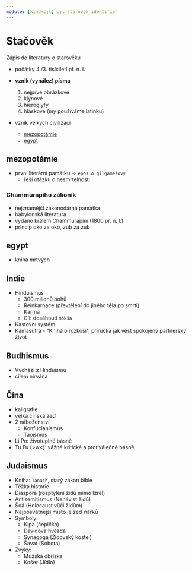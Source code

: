 ```yaml
---
module: [kind=cjl] cjl_starovek_identifier
---
```

# Stačověk
Zápis do literatury o starověku

- počátky 4./3. tisíciletí př. n. l.

- **vznik (vynález) písma**
    1. nejprve obrázkové
    1. klýnové
    1. hieroglyfy
    1. hláskové (my používáme latinku)

- vznik velkých civilizací
    - [mezopotámie](#mezopotámie)
    - [egypt](#egypt)

## mezopotámie
- první literární památku -> <code>epos o gilgamešovy</code>
    - řeší otázku o nesmrtelnosti

### Chammurapiho zákoník
- nejznámější zákonodárná památka
- babylonská literatura
- vydáno králem Chammurapim (1800 př. n. l.)
- princip oko za oko, zub za zub

## egypt
- kniha mrtvých

## Indie
- Hinduismus
    - 300 milionů bohů
    - Reinkarnace (převtělení do jiného těla po smrti)
    - Karma
    - Cíl: dosáhnutí `mókša`
- Kastovní systém
- Kámasútra - "Kniha o rozkoši", příručka jak vést spokojený partnerský život

## Budhismus
- Vychází z Hinduismu
- cílem nirvána

## Čína
- kaligrafie
- velká čínská zeď
- 2 náboženství
    - Konfucianismus
    - Taoismus
- Li Po: životuplné básně
- Tu Fu (>w<): vážné kritické a protiválečné básně

## Judaismus
- Kniha: `Tanach`, starý zákon bible
- Těžká historie
- Diaspora (rozptýlení židů mimo Izrél)
- Antisemitismus (Nenávist židů)
- Šoá (Holocaust vůči židům)
- Nejposvátnější místo je zeď nářků
- Symboly:
    - Kipa (čepička)
    - Davidova hvězda
    - Synagoga (Židovský kostel)
    - Šavat (Sobota)
- Zvyky:
    - Mužská obřízka
    - Košer (Jídlo)

